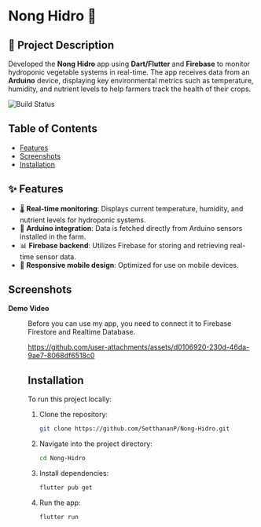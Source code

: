 # Nong Hidro 🌿

## 📝 Project Description
Developed the **Nong Hidro** app using **Dart/Flutter** and **Firebase** to monitor hydroponic vegetable systems in real-time. The app receives data from an **Arduino** device, displaying key environmental metrics such as temperature, humidity, and nutrient levels to help farmers track the health of their crops.

![Build Status](https://img.shields.io/badge/build-Complete-brightgreen)

## Table of Contents
- [Features](#features)
- [Screenshots](#screenshots)
- [Installation](#installation)

## ✨ Features
- 🌡️ **Real-time monitoring**: Displays current temperature, humidity, and nutrient levels for hydroponic systems.
- 📡 **Arduino integration**: Data is fetched directly from Arduino sensors installed in the farm.
- 📊 **Firebase backend**: Utilizes Firebase for storing and retrieving real-time sensor data.
- 📱 **Responsive mobile design**: Optimized for use on mobile devices.

## Screenshots
**Demo Video** <br> <dd>Before you can use my app, you need to connect it to Firebase Firestore and Realtime Database.

https://github.com/user-attachments/assets/d0106920-230d-46da-9ae7-8068df6518c0



## Installation
To run this project locally:

1. Clone the repository:
   ```bash
   git clone https://github.com/SetthananP/Nong-Hidro.git

2. Navigate into the project directory:
   ```bash
   cd Nong-Hidro

3. Install dependencies:
   ```bash
   flutter pub get

4. Run the app:
   ```bash
   flutter run
